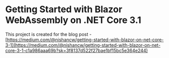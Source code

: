 # Getting Started with Blazor WebAssembly on .NET Core 3.1

This project is created for the blog post - [https://medium.com/@nishancw/getting-started-with-blazor-on-net-core-3-1](https://medium.com/@nishancw/getting-started-with-blazor-on-net-core-3-1-c1a986aaa69b?sk=3f8137d522f27bae1bf15bc5e364e244)